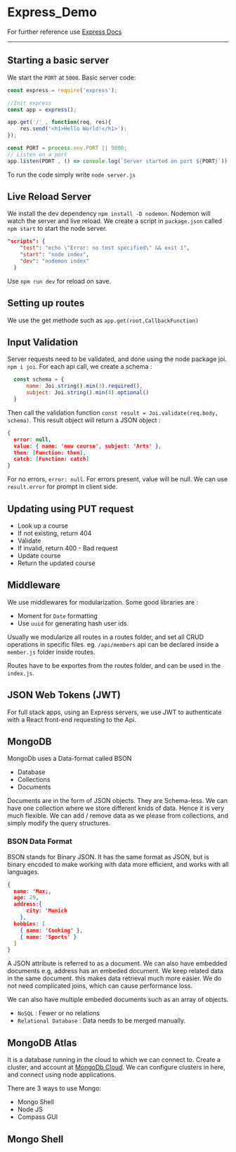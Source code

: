 # Express_Demo

For further reference use [Express Docs](http://expressjs.com)

---

## Starting a basic server

We start the `PORT` at `5000`. Basic server code:

```js
const express = require('express');

//Init express
const app = express();

app.get('/' , function(req, res){
    res.send('<h1>Hello World!</h1>');
});

const PORT = process.env.PORT || 5000;
// Listen on a port
app.listen(PORT , () => console.log(`Server started on port ${PORT}`));
```

To run the code simply write `node server.js`

## Live Reload Server

We install the dev dependency `npm install -D nodemon`. Nodemon will watch the server and live reload. We create a script in `package.json` called `npm start` to start the node server.

```json
"scripts": {
    "test": "echo \"Error: no test specified\" && exit 1",
    "start": "node index",
    "dev": "nodemon index"
  }
```

Use `npm run dev` for reload on save.

## Setting up routes

We use the get methode such as `app.get(root,CallbackFunction)`

## Input Validation

Server requests need to be validated, and done using the node package joi. `npm i joi`. For each api call, we create a schema :

```js
  const schema = {
      name: Joi.string().min(3).required(),
      subject: Joi.string().min(4).optional()
  }
```

Then call the validation function `const result = Joi.validate(req.body, schema)`. This result object will return a JSON object :

```json
{
  error: null,
  value: { name: 'new course', subject: 'Arts' },
  then: [Function: then],
  catch: [Function: catch]
}
```

For no errors, `error: null`. For errors present, value will be null. We can use `result.error` for prompt in client side.

## Updating using PUT request

- Look up a course
- If not existing, return 404
- Validate
- If invalid, return 400 - Bad request
- Update course
- Return the updated course

## Middleware

We use middlewares for modularization. Some good libraries are :

- Moment for `Date` formatting
- Use `uuid` for generating hash user ids.

Usually we modularize all routes in a routes folder, and set all CRUD operations in specific files. eg. `/api/members` api can be declared inside a `member.js` folder inside routes.

Routes have to be exportes from the routes folder, and can be used in the `index.js`.

## JSON Web Tokens (JWT)

For full stack apps, using an Express servers, we use JWT to authenticate with a React front-end requesting to the Api.

## MongoDB

MongoDb uses a Data-format called BSON

- Database
- Collections
- Documents

Documents are in the form of JSON objects. They are Schema-less. We can have one collection where we store different knids of data. Hence it is very much flexible. We can add / remove data as we please from collections, and simply modify the query structures.

### BSON Data Format

BSON stands for Binary JSON. It has the same format as JSON, but is binary encoded to make working with data more efficient, and works with all languages.

```json
{
  name: 'Max;,
  age: 29,
  address:{
      city: 'Munich
    },
  hobbies: [
    { name: 'Cooking' },
    { name: 'Sports' }
  ]
}
```

A JSON attribute is referred to as a document. We can also have embedded documents e.g, address has an embeded document. We keep related data in the same document. this makes data retrieval much more easier. We do not need complicated joins, which can cause performance loss.

We can also have multiple embeded documents such as an array of objects.

- `NoSQL` : Fewer or no relations
- `Relational Database` : Data needs to be merged manually.
  
## MongoDB Atlas

It is a database running in the cloud to which we can connect to. Create a cluster, and account at [MongoDb Cloud](https://cloud.mongodb.com). We can configure clusters in here, and connect using node applications.

There are 3 ways to use Mongo:

- Mongo Shell
- Node JS
- Compass GUI

## Mongo Shell

